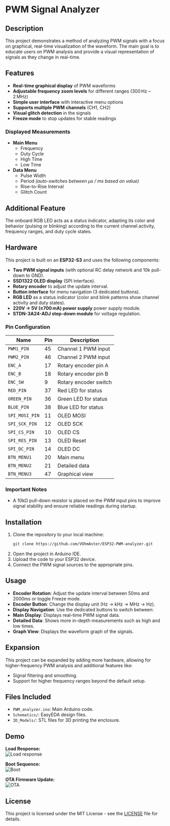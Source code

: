 # PWM Signal Analyzer

## Description
This project demonstrates a method of analyzing PWM signals with a focus on graphical, real-time visualization of the waveform. The main goal is to educate users on PWM analysis and provide a visual representation of signals as they change in real-time.

## **Features**
- **Real-time graphical display** of PWM waveforms
- **Adjustable frequency zoom levels** for different ranges (300 Hz – 2 MHz)
- **Simple user interface** with interactive menu options
- **Supports multiple PWM channels** (CH1, CH2)
- **Visual glitch detection** in the signals
- **Freeze mode** to stop updates for stable readings

### **Displayed Measurements**
- **Main Menu**
  - Frequency
  - Duty Cycle
  - High Time
  - Low Time
- **Data Menu**
  - Pulse Width
  - Period *(auto-switches between µs / ms based on value)*
  - Rise-to-Rise Interval
  - Glitch Count


## Additional Feature
The onboard RGB LED acts as a status indicator, adapting its color and behavior (pulsing or blinking) according to the current channel activity, frequency ranges, and duty cycle states.

## Hardware  
This project is built on an **ESP32-S3** and uses the following components:  
- **Two PWM signal inputs** (with optional RC delay network and 10k pull-down to GND).  
- **SSD1322 OLED display** (SPI interface).  
- **Rotary encoder** to adjust the update interval.  
- **Button interface** for menu navigation (3 dedicated buttons).  
- **RGB LED** as a status indicator (color and blink patterns show channel activity and duty states).  
- **220V → 5V (≥700 mA) power supply** power supply module.  
- **STDN-3A24-ADJ step-down module** for voltage regulation.  

### Pin Configuration
| Name             | Pin | Description              |
|------------------|-----|--------------------------|
| `PWM1_PIN`       | 45  | Channel 1 PWM input      |
| `PWM2_PIN`       | 46  | Channel 2 PWM input      |
| `ENC_A`          | 17  | Rotary encoder pin A     |
| `ENC_B`          | 18  | Rotary encoder pin B     |
| `ENC_SW`         | 9   | Rotary encoder switch    |
| `RED_PIN`        | 37  | Red LED for status       |
| `GREEN_PIN`      | 36  | Green LED for status     |
| `BLUE_PIN`       | 38  | Blue LED for status      |
| `SPI_MOSI_PIN`   | 11  | OLED MOSI                |
| `SPI_SCK_PIN`    | 12  | OLED SCK                 |
| `SPI_CS_PIN`     | 10  | OLED CS                  |
| `SPI_RES_PIN`    | 13  | OLED Reset               |
| `SPI_DC_PIN`     | 14  | OLED DC                  |
| `BTN_MENU1`      | 20  | Main menu                |
| `BTN_MENU2`      | 21  | Detailed data            |
| `BTN_MENU3`      | 47  | Graphical view           |

### Important Notes
- A 10kΩ pull-down resistor is placed on the PWM input pins to improve signal stability and ensure reliable readings during startup.

## Installation
1. Clone the repository to your local machine:
    ```bash
    git clone https://github.com/VOhmAster/ESP32-PWM-analyzer.git
    ```
2. Open the project in Arduino IDE.
3. Upload the code to your ESP32 device.
4. Connect the PWM signal sources to the appropriate pins.

## Usage
- **Encoder Rotation**: Adjust the update interval between 50ms and 2000ms or toggle Freeze mode.
- **Encoder Button**: Change the display unit (Hz → kHz → MHz → Hz).
- **Display Navigation**: Use the dedicated buttons to switch between:
- **Main Display**: Displays real-time PWM signal data.
- **Detailed Data**: Shows more in-depth measurements such as high and low times.
- **Graph View**: Displays the waveform graph of the signals.
    
## Expansion
This project can be expanded by adding more hardware, allowing for higher-frequency PWM analysis and additional features like:
- Signal filtering and smoothing.
- Support for higher frequency ranges beyond the default setup.

## Files Included
- `PWM_analyzer.ino`: Main Arduino code.
- `Schematics/`: EasyEDA design files.
- `3D_Models/`: STL files for 3D printing the enclosure.


## Demo

**Load Response:**  
![Load response](media/Response.gif)

**Boot Sequence:**  
![Boot](media/Boot.gif)

**OTA Firmware Update:**  
![OTA](media/OTAupdate.gif)


## License
This project is licensed under the MIT License - see the [LICENSE](LICENSE) file for details.

